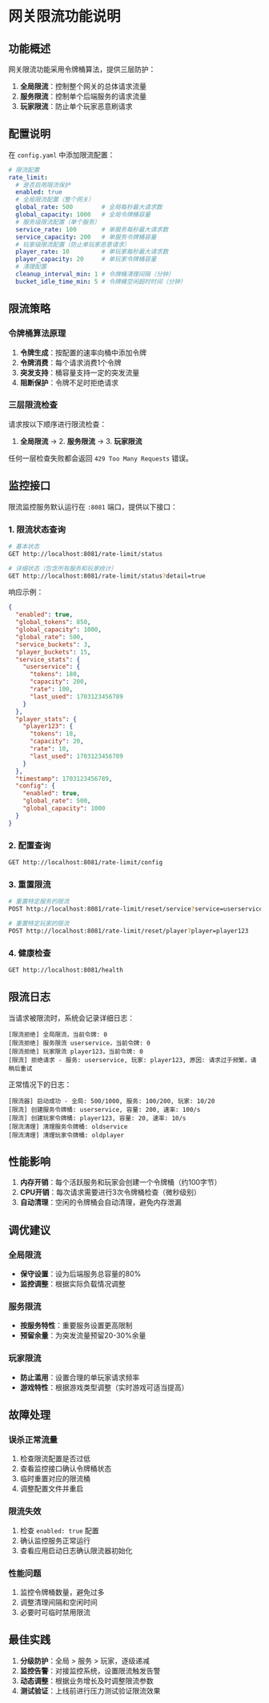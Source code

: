 # 网关限流功能说明

## 功能概述

网关限流功能采用令牌桶算法，提供三层防护：

1. **全局限流**：控制整个网关的总体请求流量
2. **服务限流**：控制单个后端服务的请求流量  
3. **玩家限流**：防止单个玩家恶意刷请求

## 配置说明

在 `config.yaml` 中添加限流配置：

```yaml
# 限流配置
rate_limit:
  # 是否启用限流保护
  enabled: true
  # 全局限流配置（整个网关）
  global_rate: 500        # 全局每秒最大请求数
  global_capacity: 1000   # 全局令牌桶容量
  # 服务级限流配置（单个服务）
  service_rate: 100       # 单服务每秒最大请求数
  service_capacity: 200   # 单服务令牌桶容量
  # 玩家级限流配置（防止单玩家恶意请求）
  player_rate: 10         # 单玩家每秒最大请求数
  player_capacity: 20     # 单玩家令牌桶容量
  # 清理配置
  cleanup_interval_min: 1 # 令牌桶清理间隔（分钟）
  bucket_idle_time_min: 5 # 令牌桶空闲超时时间（分钟）
```

## 限流策略

### 令牌桶算法原理

1. **令牌生成**：按配置的速率向桶中添加令牌
2. **令牌消费**：每个请求消费1个令牌
3. **突发支持**：桶容量支持一定的突发流量
4. **阻断保护**：令牌不足时拒绝请求

### 三层限流检查

请求按以下顺序进行限流检查：

1. **全局限流** → 2. **服务限流** → 3. **玩家限流**

任何一层检查失败都会返回 `429 Too Many Requests` 错误。

## 监控接口

限流监控服务默认运行在 `:8081` 端口，提供以下接口：

### 1. 限流状态查询

```bash
# 基本状态
GET http://localhost:8081/rate-limit/status

# 详细状态（包含所有服务和玩家统计）
GET http://localhost:8081/rate-limit/status?detail=true
```

响应示例：
```json
{
  "enabled": true,
  "global_tokens": 850,
  "global_capacity": 1000,
  "global_rate": 500,
  "service_buckets": 3,
  "player_buckets": 15,
  "service_stats": {
    "userservice": {
      "tokens": 180,
      "capacity": 200,
      "rate": 100,
      "last_used": 1703123456789
    }
  },
  "player_stats": {
    "player123": {
      "tokens": 18,
      "capacity": 20,
      "rate": 10,
      "last_used": 1703123456789
    }
  },
  "timestamp": 1703123456789,
  "config": {
    "enabled": true,
    "global_rate": 500,
    "global_capacity": 1000
  }
}
```

### 2. 配置查询

```bash
GET http://localhost:8081/rate-limit/config
```

### 3. 重置限流

```bash
# 重置特定服务的限流
POST http://localhost:8081/rate-limit/reset/service?service=userservice

# 重置特定玩家的限流
POST http://localhost:8081/rate-limit/reset/player?player=player123
```

### 4. 健康检查

```bash
GET http://localhost:8081/health
```

## 限流日志

当请求被限流时，系统会记录详细日志：

```
[限流拒绝] 全局限流，当前令牌: 0
[限流拒绝] 服务限流 userservice，当前令牌: 0  
[限流拒绝] 玩家限流 player123，当前令牌: 0
[限流] 拒绝请求 - 服务: userservice, 玩家: player123, 原因: 请求过于频繁，请稍后重试
```

正常情况下的日志：
```
[限流器] 启动成功 - 全局: 500/1000, 服务: 100/200, 玩家: 10/20
[限流] 创建服务令牌桶: userservice, 容量: 200, 速率: 100/s
[限流] 创建玩家令牌桶: player123, 容量: 20, 速率: 10/s
[限流清理] 清理服务令牌桶: oldservice
[限流清理] 清理玩家令牌桶: oldplayer
```

## 性能影响

1. **内存开销**：每个活跃服务和玩家会创建一个令牌桶（约100字节）
2. **CPU开销**：每次请求需要进行3次令牌桶检查（微秒级别）  
3. **自动清理**：空闲的令牌桶会自动清理，避免内存泄漏

## 调优建议

### 全局限流

- **保守设置**：设为后端服务总容量的80%
- **监控调整**：根据实际负载情况调整

### 服务限流

- **按服务特性**：重要服务设置更高限制
- **预留余量**：为突发流量预留20-30%余量

### 玩家限流  

- **防止滥用**：设置合理的单玩家请求频率
- **游戏特性**：根据游戏类型调整（实时游戏可适当提高）

## 故障处理

### 误杀正常流量

1. 检查限流配置是否过低
2. 查看监控接口确认令牌桶状态
3. 临时重置对应的限流桶
4. 调整配置文件并重启

### 限流失效

1. 检查 `enabled: true` 配置
2. 确认监控服务正常运行
3. 查看应用启动日志确认限流器初始化

### 性能问题

1. 监控令牌桶数量，避免过多
2. 调整清理间隔和空闲时间
3. 必要时可临时禁用限流

## 最佳实践

1. **分级防护**：全局 > 服务 > 玩家，逐级递减
2. **监控告警**：对接监控系统，设置限流触发告警
3. **动态调整**：根据业务增长及时调整限流参数
4. **测试验证**：上线前进行压力测试验证限流效果 